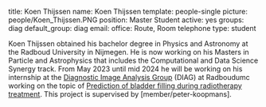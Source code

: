 title: Koen Thijssen 
name: Koen Thijssen
template: people-single
picture: people/Koen_Thijssen.PNG
position: Master Student
active: yes
groups: diag
default_group: diag
email: 
office: Route, Room
telephone
type: student

Koen Thijssen obtained his bachelor degree in Physics and Astronomy at the Radboud University in Nijmegen. He is now working on his Masters in Particle and Astrophysics that includes the Computational and Data Science Synergy track. From May 2023 until mid 2024 he will be working on his internship at the [Diagnostic Image Analysis Group](http://diagnijmegen.nl) (DIAG) at Radboudumc working on the topic of [Prediction of bladder filling during radiotherapy treatment](https://www.diagnijmegen.nl/vacancies/aifh_msc_bladderfilling/). This project is supervised by [member/peter-koopmans].


